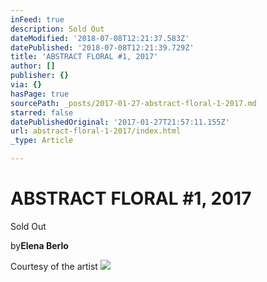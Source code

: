 ```yaml
---
inFeed: true
description: Sold Out
dateModified: '2018-07-08T12:21:37.583Z'
datePublished: '2018-07-08T12:21:39.729Z'
title: 'ABSTRACT FLORAL #1, 2017'
author: []
publisher: {}
via: {}
hasPage: true
sourcePath: _posts/2017-01-27-abstract-floral-1-2017.md
starred: false
datePublishedOriginal: '2017-01-27T21:57:11.155Z'
url: abstract-floral-1-2017/index.html
_type: Article

---
```

# ABSTRACT FLORAL \#1, 2017

Sold Out

by**Elena Berlo**

Courtesy of the artist
![](https://the-grid-user-content.s3-us-west-2.amazonaws.com/4cf7b8f3-e29c-47a2-b34a-3c57020abfa7.jpg)